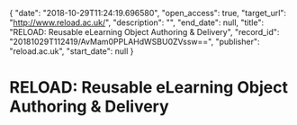 {
  "date": "2018-10-29T11:24:19.696580", 
  "open_access": true, 
  "target_url": "http://www.reload.ac.uk/", 
  "description": "", 
  "end_date": null, 
  "title": "RELOAD: Reusable eLearning Object Authoring & Delivery", 
  "record_id": "20181029T112419/AvMam0PPLAHdWSBU0ZVssw==", 
  "publisher": "reload.ac.uk", 
  "start_date": null
}

# RELOAD: Reusable eLearning Object Authoring & Delivery

